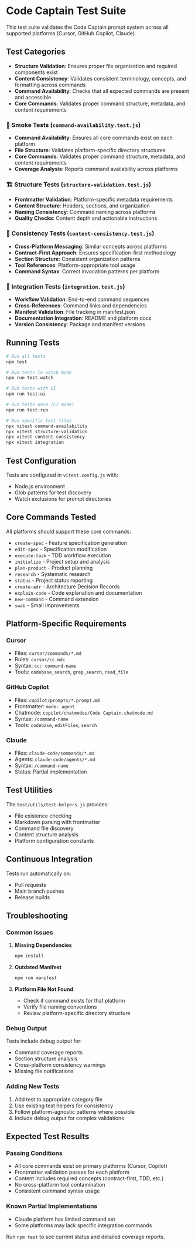 # Code Captain Test Suite

This test suite validates the Code Captain prompt system across all supported platforms (Cursor, GitHub Copilot, Claude).

## Test Categories

- **Structure Validation**: Ensures proper file organization and required components exist
- **Content Consistency**: Validates consistent terminology, concepts, and formatting across commands
- **Command Availability**: Checks that all expected commands are present and accessible
- **Core Commands**: Validates proper command structure, metadata, and content requirements

### 🚀 Smoke Tests (`command-availability.test.js`)

- **Command Availability**: Ensures all core commands exist on each platform
- **File Structure**: Validates platform-specific directory structures
- **Core Commands**: Validates proper command structure, metadata, and content requirements
- **Coverage Analysis**: Reports command availability across platforms

### 🏗️ Structure Tests (`structure-validation.test.js`)

- **Frontmatter Validation**: Platform-specific metadata requirements
- **Content Structure**: Headers, sections, and organization
- **Naming Consistency**: Command naming across platforms
- **Quality Checks**: Content depth and actionable instructions

### 🔄 Consistency Tests (`content-consistency.test.js`)

- **Cross-Platform Messaging**: Similar concepts across platforms
- **Contract-First Approach**: Ensures specification-first methodology
- **Section Structure**: Consistent organization patterns
- **Tool References**: Platform-appropriate tool usage
- **Command Syntax**: Correct invocation patterns per platform

### 🔗 Integration Tests (`integration.test.js`)

- **Workflow Validation**: End-to-end command sequences
- **Cross-References**: Command links and dependencies
- **Manifest Validation**: File tracking in manifest.json
- **Documentation Integration**: README and platform docs
- **Version Consistency**: Package and manifest versions

## Running Tests

```bash
# Run all tests
npm test

# Run tests in watch mode
npm run test:watch

# Run tests with UI
npm run test:ui

# Run tests once (CI mode)
npm run test:run

# Run specific test files
npx vitest command-availability
npx vitest structure-validation
npx vitest content-consistency
npx vitest integration
```

## Test Configuration

Tests are configured in `vitest.config.js` with:

- Node.js environment
- Glob patterns for test discovery
- Watch exclusions for prompt directories

## Core Commands Tested

All platforms should support these core commands:

- `create-spec` - Feature specification generation
- `edit-spec` - Specification modification
- `execute-task` - TDD workflow execution
- `initialize` - Project setup and analysis
- `plan-product` - Product planning
- `research` - Systematic research
- `status` - Project status reporting
- `create-adr` - Architecture Decision Records
- `explain-code` - Code explanation and documentation
- `new-command` - Command extension
- `swab` - Small improvements

## Platform-Specific Requirements

### Cursor

- Files: `cursor/commands/*.md`
- Rules: `cursor/cc.mdc`
- Syntax: `cc: command-name`
- Tools: `codebase_search`, `grep_search`, `read_file`

### GitHub Copilot

- Files: `copilot/prompts/*.prompt.md`
- Frontmatter: `mode: agent`
- Chatmode: `copilot/chatmodes/Code Captain.chatmode.md`
- Syntax: `/command-name`
- Tools: `codebase`, `editFiles`, `search`

### Claude

- Files: `claude-code/commands/*.md`
- Agents: `claude-code/agents/*.md`
- Syntax: `/command-name`
- Status: Partial implementation

## Test Utilities

The `test/utils/test-helpers.js` provides:

- File existence checking
- Markdown parsing with frontmatter
- Command file discovery
- Content structure analysis
- Platform configuration constants

## Continuous Integration

Tests run automatically on:

- Pull requests
- Main branch pushes
- Release builds

## Troubleshooting

### Common Issues

1. **Missing Dependencies**

   ```bash
   npm install
   ```

2. **Outdated Manifest**

   ```bash
   npm run manifest
   ```

3. **Platform File Not Found**
   - Check if command exists for that platform
   - Verify file naming conventions
   - Review platform-specific directory structure

### Debug Output

Tests include debug output for:

- Command coverage reports
- Section structure analysis
- Cross-platform consistency warnings
- Missing file notifications

### Adding New Tests

1. Add test to appropriate category file
2. Use existing test helpers for consistency
3. Follow platform-agnostic patterns where possible
4. Include debug output for complex validations

## Expected Test Results

### Passing Conditions

- All core commands exist on primary platforms (Cursor, Copilot)
- Frontmatter validation passes for each platform
- Content includes required concepts (contract-first, TDD, etc.)
- No cross-platform tool contamination
- Consistent command syntax usage

### Known Partial Implementations

- Claude platform has limited command set
- Some platforms may lack specific integration commands

Run `npm test` to see current status and detailed coverage reports.
